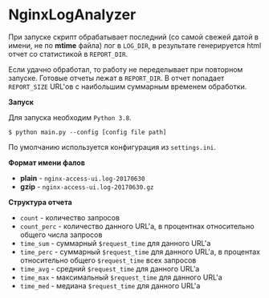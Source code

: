 # NginxLogAnalyzer

При запуске скрипт обрабатывает последний (со самой свежей датой в имени, не по **mtime** файла) лог в `LOG_DIR`, в
результате генерируется html отчет со статистикой в `REPORT_DIR`. 

Если удачно обработал, то работу не переделывает при повторном запуске. Готовые отчеты лежат в `REPORT_DIR`. В отчет
попадает `REPORT_SIZE` URL'ов с наибольшим суммарным временем обработки.

**Запуск**

Для запуска необходим `Python 3.8`.
```
$ python main.py --config [config file path]
```
По умолчанию используется конфигурация из `settings.ini`.


**Формат имени фалов**
- **plain** - `nginx-access-ui.log-20170630`
- **gzip** - `nginx-access-ui.log-20170630.gz`

**Структура отчета**
- `count` - количество запросов
- `count_perc` - количество данного URL'а, в процентнах относительно общего числа запросов
- `time_sum` - суммарный `$request_time` для данного URL'а
- `time_perc` - суммарный `$request_time` для данного URL'а, в процентах относительно общего `$request_time` всех запросов
- `time_avg` - средний `$request_time` для данного URL'а
- `time_max` - максимальный `$request_time` для данного URL'а
- `time_med` - медиана `$request_time` для данного URL'а
